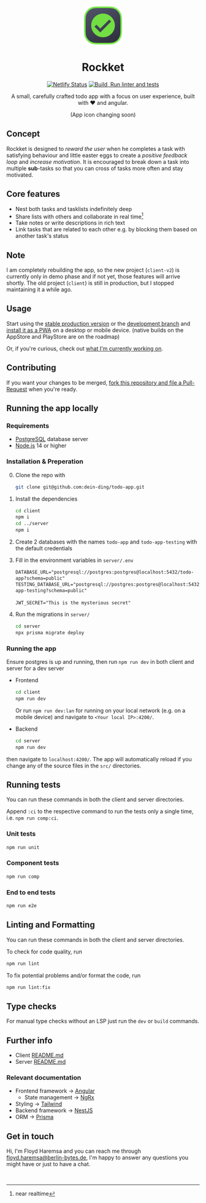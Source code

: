 <div align=center>
<img src="./client/src/assets/todo-app-logo/todo-app-logo.png" height="100px">

# Rockket

[![Netlify Status](https://api.netlify.com/api/v1/badges/f010880f-6648-4146-9d82-b7e050e637ce/deploy-status?branch=main)](https://app.netlify.com/sites/rockket/deploys)
[![Build, Run linter and tests](https://github.com/dein-ding/todo-app/actions/workflows/tests.yml/badge.svg)](https://github.com/dein-ding/todo-app/actions/workflows/tests.yml)
    
A small, carefully crafted todo app with a focus on user experience, built with ❤️ and angular.

(App icon changing soon)
</div>

## Concept
Rockket is designed to _reward the user_ when he completes a task with satisfying behaviour and little easter eggs to create a _positive feedback loop_ and _increase motivation_. It is encouraged to break down a task into multiple **sub**-tasks so that you can cross of tasks more often and stay motivated.

## Core features
- Nest both tasks and tasklists indefinitely deep
- Share lists with others and collaborate in real time[^1]
- Take notes or write descriptions in rich text
- Link tasks that are related to each other e.g. by blocking them based on another task's status

## Note
I am completely rebuilding the app, so the new project (`client-v2`) is currently only in demo phase and if not yet, those features will arrive shortly.
The old project (`client`) is still in production, but I stopped maintaining it a while ago.

## Usage
Start using the [stable production version](https://rockket.netlify.app) or the [development branch](https://main--rockket.netlify.app) and [install it as a PWA](https://medium.com/progressivewebapps/how-to-install-a-pwa-to-your-device-68a8d37fadc1) on a desktop or mobile device.
(native builds on the AppStore and PlayStore are on the roadmap)

Or, if you're curious, check out [what I'm currently working on](https://github.com/dein-ding/todo-app/pulls).

## Contributing
If you want your changes to be merged, [fork this repository and file a Pull-Request](https://www.youtube.com/watch?v=CML6vfKjQss) when you're ready.

## Running the app locally
### Requirements
- [PostgreSQL](https://www.postgresql.org/download/) database server
- [Node.js](https://nodejs.org/en/download/) 14 or higher

### Installation & Preperation
0. Clone the repo with 
    ```sh
    git clone git@github.com:dein-ding/todo-app.git
    ```

1. Install the dependencies
    ```sh
    cd client
    npm i
    cd ../server
    npm i
    ```

2. Create 2 databases with the names `todo-app` and `todo-app-testing` with the default credentials 

3. Fill in the environment variables in `server/.env`
    ```env
    DATABASE_URL="postgresql://postgres:postgres@localhost:5432/todo-app?schema=public"
    TESTING_DATABASE_URL="postgresql://postgres:postgres@localhost:5432/todo-app-testing?schema=public"

    JWT_SECRET="This is the mysterious secret"
    ```

4. Run the migrations in `server/`
    ```sh
    cd server
    npx prisma migrate deploy
    ```

### Running the app
Ensure postgres is up and running, then run `npm run dev` in both client and server for a dev server
- Frontend
  ```sh
  cd client
  npm run dev
  ```
  Or run `npm run dev:lan` for running on your local network (e.g. on a mobile device) and navigate to `<Your local IP>:4200/`.

- Backend
  ```sh
  cd server
  npm run dev
  ```

then navigate to `localhost:4200/`.
The app will automatically reload if you change any of the source files in the `src/` directories.

## Running tests
You can run these commands in both the client and server directories.

Append `:ci` to the respective command to run the tests only a single time, i.e. `npm run comp:ci`.

### Unit tests
```sh
npm run unit
```

### Component tests
```sh
npm run comp
```

### End to end tests
```sh
npm run e2e
```

## Linting and Formatting
You can run these commands in both the client and server directories.

To check for code quality, run
```sh
npm run lint
```
To fix potential problems and/or format the code, run
```sh
npm run lint:fix
```

## Type checks
For manual type checks without an LSP just run the `dev` or `build` commands.

## Further info 
- Client [README.md](./client-v2/README.md)
- Server [README.md](./server/README.md)
### Relevant documentation
- Frontend framework -> [Angular](https://angular.io/docs)
    - State management -> [NgRx](https://ngrx.io/docs)
- Styling -> [Tailwind](https://tailwindcss.com/docs/editor-setup)
- Backend framework -> [NestJS](https://docs.nestjs.com)
- ORM -> [Prisma](https://www.prisma.io/docs/)

## Get in touch
Hi, I'm Floyd Haremsa and you can reach me through floyd.haremsa@berlin-bytes.de,
I'm happy to answer any questions you might have or just to have a chat.

<br>

[^1]: near realtime
